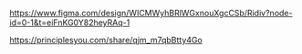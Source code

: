 https://www.figma.com/design/WICMWyhBRlWGxnouXgcCSb/Ridiv?node-id=0-1&t=eiFnKG0Y82heyRAq-1

https://principlesyou.com/share/qjm_m7qbBtty4Go
